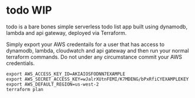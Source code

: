 # todo WIP

todo is a bare bones simple serverless todo list app built using dynamodb, lambda and api gateway, deployed via Terraform.

Simply export your AWS credentails for a user that has access to dynamodb, lambda, cloudwatch and api gateway and then run your normal terraform commands. Do not under any circumstance commit your AWS credentials.

```
export AWS_ACCESS_KEY_ID=AKIAIOSFODNN7EXAMPLE
export AWS_SECRET_ACCESS_KEY=wJalrXUtnFEMI/K7MDENG/bPxRfiCYEXAMPLEKEY
export AWS_DEFAULT_REGION=us-west-2
terraform plan
```
